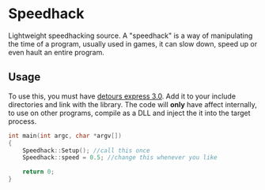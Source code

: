 # Speedhack
Lightweight speedhacking source.
A "speedhack" is a way of manipulating the time of a program, usually used in games, it can slow down, speed up or even hault an entire program.

## Usage
To use this, you must have [detours express 3.0](https://www.microsoft.com/en-us/download/details.aspx?id=52586). Add it to your include directories and link with the library.
The code will __only__ have affect internally, to use on other programs, compile as a DLL and inject the it into the target process.

```cpp
int main(int argc, char *argv[])
{
	Speedhack::Setup();	//call this once
	Speedhack::speed = 0.5; //change this whenever you like

	return 0;
}
```